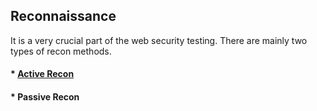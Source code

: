 ## Reconnaissance

It is a very crucial part of the web security testing. There are mainly two types of recon methods.
#### * [Active Recon](https://github.com/SpiderSec101/Web_Application_Security_Testing/blob/main/Recon/Active_Recon.md)
#### * Passive Recon
